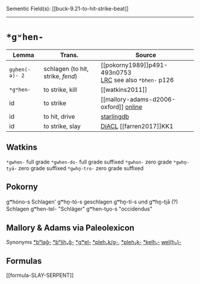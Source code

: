 Sementic Field(s):
[[buck-9.21-to-hit-strike-beat]]

---

# `*gʷhen-`

Lemma | Trans. | Source
-|-|-
`gu̯hen(-ə)- 2`| schlagen (to hit, strike, *fend*) | [[pokorny1989]]p491-493n0753 <br> [LRC](https://lrc.la.utexas.edu/lex/master/0753) see also `*bhen‑` p126
`*gʷhen-` | to strike, kill | [[watkins2011]]
id | to strike | [[mallory-adams-d2006-oxford]] [online](https://www.palaeolexicon.com/Word/Show/28144)
id | to hit, drive | [starlingdb](https://starlingdb.org/cgi-bin/response.cgi?single=1&basename=%2Fdata%2Fie%2Fpiet&text_number=++1758&root=config)
id | to strike, slay | [DiACL](https://diacl.ht.lu.se/Lexeme/Details/61653) [[farren2017]]KK1


## Watkins
`*gwhen-` full grade
`*gwhen-do-` full grade suffixed
`*gwhon-` zero grade
`*gwhn̥-tyā-` zero grade suffixed
`*gwhn̥-tro-` zero grade suffixed


## Pokorny
gʷhóno-s Schlagen'
gʷhn̥-tó-s geschlagen
gʷhn̥-tí-s und gʷhn̥-ti̯ā (?) Schlagen
gʷhen-tel-  "Schläger"
gʷhen-tu̯o-s "occidendus"


## Mallory & Adams via Paleolexicon
Synonyms
[*bʰlaĝ-](https://www.palaeolexicon.com/Word/Show/27891)
[*bʰlihₓĝ-](https://www.palaeolexicon.com/Word/Show/27895)
[*gʷel-](https://www.palaeolexicon.com/Word/Show/28118)
[*plehₐk/g-](https://www.palaeolexicon.com/Word/Show/29164), [*pleh₂k-](https://www.palaeolexicon.com/Word/Show/19929)
[*kelh₁-](https://www.palaeolexicon.com/Word/Show/29682)
[wel(h₂)-](https://www.palaeolexicon.com/Word/Show/28649)


## Formulas
[[formula-SLAY-SERPENT]]
